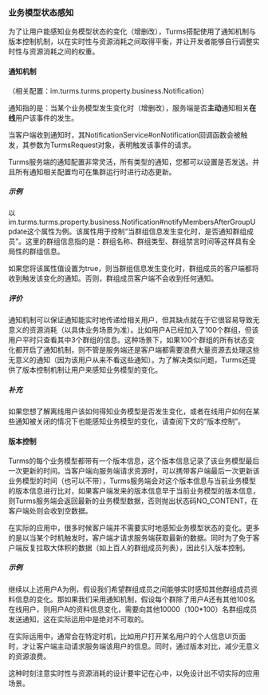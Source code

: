 ### 业务模型状态感知

为了让用户能感知业务模型状态的变化（增删改），Turms搭配使用了通知机制与版本控制机制，以在实时性与资源消耗之间取得平衡，并让开发者能够自行调整实时性与资源消耗之间的权重。

#### 通知机制

（相关配置：im.turms.turms.property.business.Notification）

通知指的是：当某个业务模型发生变化时（增删改），服务端是否**主动**通知相关**在线**用户该事件的发生。

当客户端收到通知时，其NotificationService#onNotification回调函数会被触发，其参数为TurmsRequest对象，表明触发该事件的请求。

Turms服务端的通知配置非常灵活，所有类型的通知，您都可以设置是否发送。并且所有通知相关配置均可在集群运行时进行动态更新。

##### 示例

以im.turms.turms.property.business.Notification#notifyMembersAfterGroupUpdate这个属性为例。该属性用于控制“当群组信息发生变化时，是否通知群组成员”。这里的群组信息指的是：群组名称、群组类型、群组禁言时间等这样具有全局性的群组信息。

如果您将该属性值设置为true，则当群组信息发生变化时，群组成员的客户端都将收到触发该变化的通知。否则，群组成员客户端不会收到任何通知。

##### 评价

通知机制可以保证通知能实时地传递给相关用户，但其缺点就在于它很容易导致无意义的资源消耗（以具体业务场景为准）。比如用户A已经加入了100个群组，但该用户平时只查看其中3个群组的信息。这种场景下，如果100个群组的所有状态变化都开启了通知机制，则不管是服务端还是客户端都需要浪费大量资源去处理这些无意义的通知（因为该用户从来不看这些通知）。为了解决类似问题，Turms还提供了版本控制机制让用户来感知业务模型的变化。

##### 补充

如果您想了解离线用户该如何得知业务模型是否发生变化，或者在线用户如何在某些通知被关闭的情况下也能感知业务模型的变化，请查阅下文的“版本控制”。

#### 版本控制

Turms的每个业务模型都带有一个版本信息，这个版本信息记录了该业务模型最后一次更新的时间。当客户端向服务端请求资源时，可以携带客户端最后一次更新该业务模型的时间（也可以不带），Turms服务端会对这个版本信息与当前业务模型的版本信息进行比对，如果客户端发来的版本信息早于当前业务模型的版本信息，则Turms服务端会返回最新的业务模型数据，否则抛出状态码NO_CONTENT，在客户端处则会收到空数据。

在实际的应用中，很多时候客户端并不需要实时地感知业务模型状态的变化。更多的是以当某个时机触发时，客户端才请求服务端获取最新的数据。同时为了免于客户端反复拉取大体积的数据（如上百人的群组成员列表），因此引入版本控制。

##### 示例

继续以上述用户A为例，假设我们希望群组成员之间能够实时感知其他群组成员资料信息的变化。那如果我们采用通知机制，假设每个群除了用户A还有其他100名在线用户，则用户A的资料信息变化，需要向其他10000（100*100）名群组成员发送通知，这在实际运用中是绝对不可取的。

在实际运用中，通常会在特定时机，比如用户打开某名用户的个人信息UI页面时，才让客户端主动请求服务端该用户的信息。同时，通过版本对比，减少无意义的资源浪费。

这种时刻注意实时性与资源消耗的设计要牢记在心中，以免设计出不切实际的应用场景。